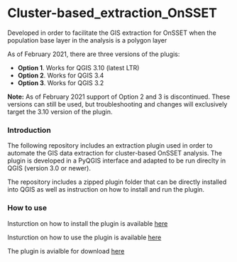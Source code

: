 # Cluster-based_extraction_OnSSET
Developed in order to facilitate the GIS extraction for OnSSET when the population base layer in the analysis is a polygon layer

As of February 2021, there are three versions of the plugis:

* **Option 1**. Works for QGIS 3.10 (latest LTR)
* **Option 2**. Works for QGIS 3.4 
* **Option 3**. Works for QGIS 3.2 

**Note:** As of February 2021 support of Option 2 and 3 is discontinued. These versions can still be used, but troubleshooting and changes will exclusively target the 3.10 version of the plugin.

### Introduction

The following repository includes an extraction plugin used in order to automate the GIS data extraction for cluster-based OnSSET analysis. The plugin is developed in a PyQGIS interface and adapted to be run direclty in QGIS (version 3.0 or newer). 

The repository includes a zipped plugin folder that can be directly installed into QGIS as well as instruction on how to install and run the plugin. 

### How to use

Insturction on how to install the plugin is available [here](https://github.com/KTH-dESA/Cluster-based_extraction_OnSSET/blob/master/Instructions/Installation%20of%20plugins.docx)

Insturction on how to use the plugin is available [here](https://github.com/KTH-dESA/Cluster-based_extraction_OnSSET/blob/master/Instructions/Running%20the%20cluster-based%20plugin.docx)

The plugin is avialble for download [here](https://github.com/KTH-dESA/Cluster-based_extraction_OnSSET/blob/master/Plugin/gep_onsset.zip)




